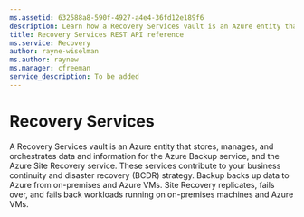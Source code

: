 ```yaml
---
ms.assetid: 632588a8-590f-4927-a4e4-36fd12e189f6
description: Learn how a Recovery Services vault is an Azure entity that stores, manages, and orchestrates data and information for the Azure Backup service.
title: Recovery Services REST API reference
ms.service: Recovery
author: rayne-wiselman
ms.author: raynew
ms.manager: cfreeman
service_description: To be added
---
```


# Recovery Services

A Recovery Services vault is an Azure entity that stores, manages, and orchestrates data and information for the Azure Backup service, and the Azure Site Recovery service. These services contribute to your business continuity and disaster recovery (BCDR) strategy. Backup backs up data to Azure from on-premises and Azure VMs. Site Recovery replicates, fails over, and fails back workloads running on on-premises machines and Azure VMs. 
